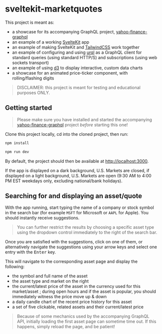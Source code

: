 # sveltekit-marketquotes

This project is meant as:

- a showcase for its accompanying GraphQL project, [yahoo-finance-graphql](https://github.com/jaxxeh/yahoo-finance-graphql)
- an example of a working [SvelteKit](https://kit.svelte.dev/) app
- an example of making SvelteKit and [TailwindCSS](https://tailwindcss.com/) work together
- an example of configuring and using [urql](https://formidable.com/open-source/urql/) as a GraphQL client for standard queries (using standard HTTP/S) and subscriptions (using web sockets transport)
- an example of using [d3](https://d3js.org/) to display interactive, custom data charts
- a showcase for an animated price-ticker component, with rolling/flashing digits

> DISCLAIMER: this project is meant for testing and educational purposes ONLY.

## Getting started

> Please make sure you have installed and started the accompanying [yahoo-finance-graphql](https://github.com/jaxxeh/yahoo-finance-graphql) project _before_ starting this one!

Clone this project locally, cd into the cloned project, then run:

```bash
npm install

npm run dev
```

By default, the project should then be available at [http://localhost:3000](http://localhost:3000).

If the app is displayed on a dark background, U.S. Markets are closed, if displayed on a light background, U.S. Markets are open (9:30 AM to 4:00 PM EST weekdays only, excluding national/bank holidays).

## Searching for and displaying an asset/quote

With the app running, start typing the name of a company or stock symbol in the search bar (for example `MSFT` for Microsoft or `AAPL` for Apple). You should instantly receive suggestions.

> You can further restrict the results by choosing a specific asset type using the dropdown control immediately to the right of the search bar.

Once you are satisfied with the suggestions, click on one of them, or alternatively navigate the suggestions using your arrow keys and select one entry with the <kbd>Enter</kbd> key.

This will navigate to the corresponding asset page and display the following:

- the symbol and full name of the asset
- the asset type and market on the right
- the current/latest price of the asset in the currency used for this market/asset ; during open hours and if the asset is popular, you should immediately witness the price move up & down
- a daily candle chart of the recent price history for this asset
- a set of five clickable, related assets and their current/latest price

> Because of some mechanics used by the accompanying GraphQL API, initially loading the first asset page can sometime time out. If this happens, simply reload the page, and be patient!

